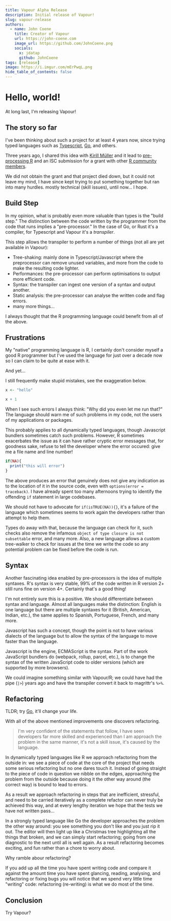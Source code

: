 ```yaml
---
title: Vapour Alpha Release
description: Initial release of Vapour!
slug: vapour-release
authors:
  - name: John Coene
    title: Creator of Vapour
    url: https://john-coene.com
    image_url: https://github.com/JohnCoene.png
    socials:
      x: jdatap 
      github: JohnCoene 
tags: [release]
image: https://i.imgur.com/mErPwqL.png
hide_table_of_contents: false
---
```


# Hello, world!

At long last, I'm releasing Vapour!

<!-- truncate -->

## The story so far

I've been thinking about such a project for at least 4 years now,
since trying typed languages such as [Typescript](https://www.typescriptlang.org/),
[Go](https://go.dev/), and others.

Three years ago, I shared this idea with [Kirill Müller](https://github.com/krlmlr)
and it lead to [pre-processing R](https://github.com/pre-processing-r) and 
an ISC submission for a grant with other
[R community members](https://github.com/orgs/pre-processing-r/people).

We did not obtain the grant and that project died down, but it could not
leave my mind, I have since kept trying to put something together but ran into
many hurdles. mostly technical (skill issues), until now... I hope.

## Build Step

In my opinion, what is probably even more valuable than types is the "build step."
The distinction between the code written by the programmer from the code that runs
implies a "pre-processor." In the case of Go, or Rust it's a compiler, for 
Typescript and Vapour it's a _transpiler_.

This step allows the transpiler to perform a number of things
(not all are yet available in Vapour):

- Tree-shaking: mainly done in Typescript/Javascript where the preprocessor
can remove unused variables, and more from the code to make the resulting
code lighter.
- Performances: the pre-processor can perform optimisations to output more efficient code.
- Syntax: the transpiler can ingest one version of a syntax and output another.
- Static analysis: the pre-processor can analyse the written code and flag errors.
- many more things...

I always thought that the R programming language could benefit from all of the above.

## Frustrations

My "native" programming language is R, I certainly don't consider myself a good
R programmer but I've used the language for just over a decade now so I can
claim to be quite at ease with it.

And yet...

I still frequently make stupid mistakes, see the exaggeration below.

```r
x <- "hello"

x + 1
```

When I see such errors I always think: "Why did you even let me run that?"
The language should warn me of such problems in my code,
not the users of my applications or packages.

This probably applies to all dynamically typed languages, though
Javascript bundlers sometimes catch such problems.
However, R sometimes exacerbates the issue as it can have rather
cryptic error messages that, for goodness sake, refuse to tell the 
developer where the error occured: give me a file name and line number!

```r
if(NA){
  print("this will error")
}
```

The above produces an error that genuinely does not give any indication as to the location
of it in the source code, even with `options(error = traceback)`. 
I have already spent too many afternoons trying to identify the offending
`if` statement in large codebases.

We should not have to advocate for `if(isTRUE(NA)){}`, it's a failure of the 
language which sometimes seems to work again the developers rather than
attempt to help them.

Types do away with that, because the language can check for it, such 
checks also remove the infamous `object of type closure is not subsettable` error,
and many more.
Also, a new language allows a custom tree-walker to check for issues
at the time we write the code so any potential problem can be fixed before
the code is run.

## Syntax

Another fascinating idea enabled by pre-processors is the idea of multiple
syntaxes. R's syntax is very stable, 99% of the code written in R version 2+
still runs fine on version 4+. Certainly that's a good thing!

I'm not entirely sure this is a positive.
We should differentiate between syntax and language.
Almost all languages make the distinction: English is one language but
there are multiple syntaxes for it (British, American, Indian, etc.),
the same applies to Spanish, Portuguese, French, and many more.

Javascript has such a concept, though the point is not to have various
dialects of the language but to allow the syntax of the language to
move faster than the language.

Javascript is the engine, ECMAScript is the syntax.
Part of the work JavaScript bundlers do (webpack, rollup, parcel, etc.),
is to change the syntax of the written JavaScript code to older versions
(which are supported by more browsers).

We could imagine something similar with Vapour/R; we could have had the
pipe (`|>`) years ago and have the transpiler convert it back to 
magrittr's `%>%`.

## Refactoring

TLDR; try [Go](https://go.dev), it'll change your life.

With all of the above mentioned improvements one discovers refactoring.

> I'm very confident of the statements that follow, I have seen developers
far more skilled and experienced than I am approach the problem in the same
manner, it's not a skill issue, it's caused by the language.

In dynamically typed languages like R we approach refactoring from the
outside in: we see a piece of code at the core of the project that needs
some serious refactoring but no one dares touch it.
Instead of going straight to the piece of code in question we nibble on the
edges, approaching the problem from the outside because doing it the other
way around (the correct way) is bound to lead to errors.

As a result we approach refactoring in steps that are inefficient, stressful,
and need to be carried iteratively as a complete refactor can never truly 
be achieved this way, and at every lengthy iteration we hope 
that the tests we have not written pass...

In a strongly typed language like Go the developer approaches the problem 
the other way around:
you see something you don't like and you just rip it out.
The editor will then light up like a Christmas tree highlighting all
the things that broken, and we can simply start refactoring; going from 
one diagnostic to the next until all is well again.
As a result refactoring becomes exciting, and fun 
rather than a chore to worry about.

Why ramble abour refactoring?

If you add up all the time you have spent writing code and compare
it against the amount time you have spent glancing, reading, analysing, and
refactoring or fixing bugs you will notice that we spend very little
time "writing" code: refactoring (re-writing) is what we do most of the time.

## Conclusion

Try Vapour?
